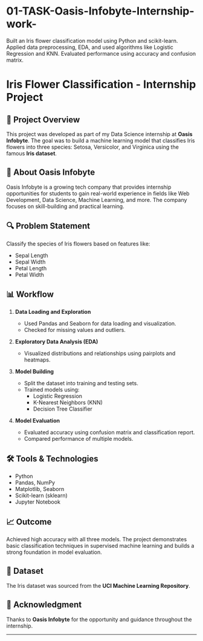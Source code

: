 # 01-TASK-Oasis-Infobyte-Internship-work-
Built an Iris flower classification model using Python and scikit-learn. Applied data preprocessing, EDA, and used algorithms like Logistic Regression and KNN. Evaluated performance using accuracy and confusion matrix.

# Iris Flower Classification - Internship Project

## 📌 Project Overview
This project was developed as part of my Data Science internship at **Oasis Infobyte**. The goal was to build a machine learning model that classifies Iris flowers into three species: Setosa, Versicolor, and Virginica using the famous **Iris dataset**.

## 🏢 About Oasis Infobyte
Oasis Infobyte is a growing tech company that provides internship opportunities for students to gain real-world experience in fields like Web Development, Data Science, Machine Learning, and more. The company focuses on skill-building and practical learning.

## 🔍 Problem Statement
Classify the species of Iris flowers based on features like:
- Sepal Length
- Sepal Width
- Petal Length
- Petal Width

## 📊 Workflow
1. **Data Loading and Exploration**
   - Used Pandas and Seaborn for data loading and visualization.
   - Checked for missing values and outliers.

2. **Exploratory Data Analysis (EDA)**
   - Visualized distributions and relationships using pairplots and heatmaps.

3. **Model Building**
   - Split the dataset into training and testing sets.
   - Trained models using:
     - Logistic Regression
     - K-Nearest Neighbors (KNN)
     - Decision Tree Classifier

4. **Model Evaluation**
   - Evaluated accuracy using confusion matrix and classification report.
   - Compared performance of multiple models.

## 🛠️ Tools & Technologies
- Python
- Pandas, NumPy
- Matplotlib, Seaborn
- Scikit-learn (sklearn)
- Jupyter Notebook

## 📈 Outcome
Achieved high accuracy with all three models. The project demonstrates basic classification techniques in supervised machine learning and builds a strong foundation in model evaluation.

## 📁 Dataset
The Iris dataset was sourced from the **UCI Machine Learning Repository**.

## 🙌 Acknowledgment
Thanks to **Oasis Infobyte** for the opportunity and guidance throughout the internship.

---


